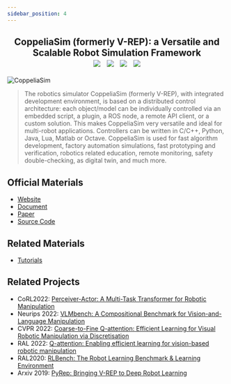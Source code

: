 ```yaml
---
sidebar_position: 4
---
```


<h2 align="center">
  <b>CoppeliaSim (formerly V-REP): a Versatile and Scalable Robot Simulation Framework</b>

<div align="center">
    <a href="https://www.coppeliarobotics.com/" target="_blank"><img src="https://img.shields.io/badge/Website-CoppeliaSim-red"></img></a>
    &nbsp;
    <a href="https://www.coppeliarobotics.com/helpFiles/index.html" target="_blank"><img src="https://img.shields.io/badge/Doc-CoppeliaSim-blue"></img></a>
    &nbsp;
    <a href="https://ieeexplore.ieee.org/document/6696520" target="_blank"><img src="https://img.shields.io/badge/Paper-IEEE-green"></img></a>
    &nbsp;
    <a href="https://github.com/CoppeliaRobotics/CoppeliaSimLib" target="_blank"><img src="https://img.shields.io/badge/Source-Code-purple"></img></a>
</div>
</h2>

![CoppeliaSim](/img/simulators/CoppeliaSim.jpg)
> The robotics simulator CoppeliaSim (formerly V-REP), with integrated development environment, is based on a distributed control architecture: each object/model can be individually controlled via an embedded script, a plugin, a ROS node, a remote API client, or a custom solution. This makes CoppeliaSim very versatile and ideal for multi-robot applications. Controllers can be written in C/C++, Python, Java, Lua, Matlab or Octave. CoppeliaSim is used for fast algorithm development, factory automation simulations, fast prototyping and verification, robotics related education, remote monitoring, safety double-checking, as digital twin, and much more.

## Official Materials
- [Website](https://www.coppeliarobotics.com/)
- [Document](https://www.coppeliarobotics.com/helpFiles/index.html)
- [Paper](https://ieeexplore.ieee.org/document/6696520)
- [Source Code](https://github.com/CoppeliaRobotics/CoppeliaSimLib)

## Related Materials
- [Tutorials](https://www.coppeliarobotics.com/helpFiles/en/tutorials.htm)


## Related Projects
- CoRL2022: [Perceiver-Actor: A Multi-Task Transformer for Robotic Manipulation](https://peract.github.io/)
- Neurips 2022: [VLMbench:  A Compositional Benchmark for Vision-and-Language Manipulation](https://sites.google.com/ucsc.edu/vlmbench/home)
- CVPR 2022: [Coarse-to-Fine Q-attention: Efficient Learning for Visual Robotic Manipulation via Discretisation](https://sites.google.com/view/c2f-q-attention)
- RAL 2022: [Q-attention: Enabling efficient learning for vision-based robotic manipulation](https://sites.google.com/view/q-attention)
- RAL2020: [RLBench: The Robot Learning Benchmark & Learning Environment](https://sites.google.com/view/rlbench)
- Arxiv 2019: [PyRep: Bringing V-REP to Deep Robot Learning](https://github.com/stepjam/PyRep)